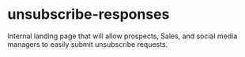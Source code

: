 # unsubscribe-responses
Internal landing page that will allow prospects, Sales, and social media managers to easily submit unsubscribe requests. 
